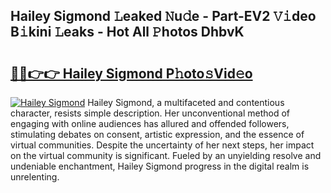 ## Hailey Sigmond 𝙻eaked 𝙽u𝚍e - Part-EV2 𝚅𝚒deo B𝚒kini 𝙻eaks - Hot All 𝙿hotos DhbvK

# <h2><a href="http://ld13m8.urlbe.top/?page=Hailey+Sigmond">🔗🔗👉👉 Hailey Sigmond P𝚑oto𝚜Vid𝚎o</a></h2>

[![Hailey Sigmond](https://i.imgur.com/eBuTRDB.gif)](http://ld13m8.urlbe.top/?page=Hailey+Sigmond)
Hailey Sigmond, a multifaceted and contentious character, resists simple description. Her unconventional method of engaging with online audiences has allured and offended followers, stimulating debates on consent, artistic expression, and the essence of virtual communities. Despite the uncertainty of her next steps, her impact on the virtual community is significant. Fueled by an unyielding resolve and undeniable enchantment, Hailey Sigmond progress in the digital realm is unrelenting.
